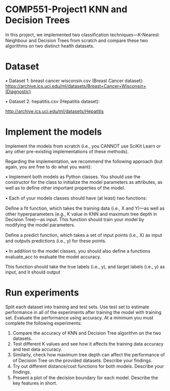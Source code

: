 # COMP551-Project1 KNN and Decision Trees
In this project, we implemented two classiﬁcation techniques—K-Nearest Neighbour and Decision Trees from scratch and compare these two algorithms on two distinct health datasets.

# Dataset
• Dataset 1: breast cancer wisconsin.csv (Breast Cancer dataset):
https://archive.ics.uci.edu/ml/datasets/Breast+Cancer+Wisconsin+(Diagnostic)

• Dataset 2: hepatitis.csv (Hepatitis dataset):

http://archive.ics.uci.edu/ml/datasets/Hepatitis

# Implement the models
Implement the models from scratch (i.e., you CANNOT use SciKit Learn or any other pre-existing implementations of these methods).

Regarding the implementation, we recommend the following approach (but again, you are free to do what you want):

• Implement both models as Python classes. You should use the constructor for the class to initialize the model parameters as attributes, as well as to deﬁne other important properties of the model.

• Each of your models classes should have (at least) two functions:

Deﬁne a fit function, which takes the training data (i.e., X and Y)—as well as other hyperparameters (e.g., K value in KNN and maximum tree depth in Decision Tree)—as input. This function should train your model by modifying the model parameters.
    
Deﬁne a predict function, which takes a set of input points (i.e., X) as input and outputs predictions (i.e., y) for these points.
    
• In addition to the model classes, you should also deﬁne a functions evaluate_acc to evaluate the model accuracy.
    
This function should take the true labels (i.e., y), and target labels (i.e., y) as input, and it should output 
    
# Run experiments
Split each dataset into training and test sets. Use test set to estimate performance in all of the experiments after training the model with training set. Evaluate the performance using accuracy. At a minimum you must complete the following experiments:

  1. Compare the accuracy of KNN and Decision Tree algorithm on the two datasets.
  2. Test different K values and see how it affects the training data accuracy and test data accuracy.
  3. Similarly, check how maximum tree depth can affect the performance of of Decision Tree on the provided datasets. Describe your ﬁndings.
  4. Try out different distance/cost functions for both models. Describe your ﬁndings.
  5. Present a plot of the decision boundary for each model. Describe the key features in short.
